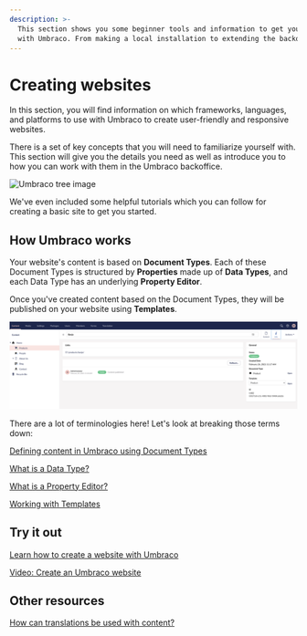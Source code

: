 ```yaml
---
description: >-
  This section shows you some beginner tools and information to get you started
  with Umbraco. From making a local installation to extending the backoffice.
---
```


# Creating websites

In this section, you will find information on which frameworks, languages, and platforms to use with Umbraco to create user-friendly and responsive websites.

There is a set of key concepts that you will need to familiarize yourself with. This section will give you the details you need as well as introduce you to how you can work with them in the Umbraco backoffice.

![Umbraco tree image](developing-websites-with-umbraco/images/Headless\_Email\_hero\_780x405px.png)

We've even included some helpful tutorials which you can follow for creating a basic site to get you started.

## How Umbraco works

Your website's content is based on **Document Types**. Each of these Document Types is structured by **Properties** made up of **Data Types**, and each Data Type has an underlying **Property Editor**.

Once you've created content based on the Document Types, they will be published on your website using **Templates**.

![Example of tree content structure](images/contentstructure.png)

There are a lot of terminologies here! Let's look at breaking those terms down:

[Defining content in Umbraco using Document Types](http://127.0.0.1:5000/s/OdQETpqkO0Kcv8KMquKL/fundamentals/data/defining-content)

[What is a Data Type?](http://127.0.0.1:5000/s/OdQETpqkO0Kcv8KMquKL/fundamentals/data/data-types)

[What is a Property Editor?](http://127.0.0.1:5000/s/OdQETpqkO0Kcv8KMquKL/fundamentals/backoffice/property-editors)

[Working with Templates](http://127.0.0.1:5000/s/OdQETpqkO0Kcv8KMquKL/fundamentals/design/templates)

## Try it out

[Learn how to create a website with Umbraco](http://127.0.0.1:5000/s/OdQETpqkO0Kcv8KMquKL/tutorials/creating-a-basic-website)

[Video: Create an Umbraco website](https://www.youtube.com/watch?v=Yu29dE-0OoI\&list=PLgX62vUaGZsFBcq9eSJ\_178rXgn82sJ-T)

## Other resources

[How can translations be used with content?](http://127.0.0.1:5000/s/OdQETpqkO0Kcv8KMquKL/fundamentals/backoffice/variants)
